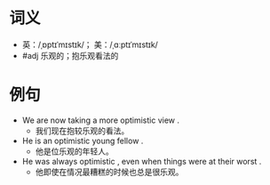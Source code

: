 # 词义
- 英：/ˌɒptɪˈmɪstɪk/； 美：/ˌɑːptɪˈmɪstɪk/
- #adj 乐观的；抱乐观看法的
# 例句
- We are now taking a more optimistic view .
	- 我们现在抱较乐观的看法。
- He is an optimistic young fellow .
	- 他是位乐观的年轻人。
- He was always optimistic , even when things were at their worst .
	- 他即使在情况最糟糕的时候也总是很乐观。
